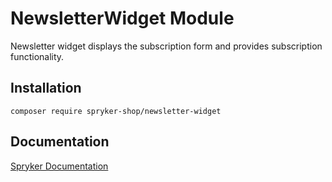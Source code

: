 # NewsletterWidget Module

Newsletter widget displays the subscription form and provides subscription functionality.

## Installation

```
composer require spryker-shop/newsletter-widget
```

## Documentation

[Spryker Documentation](https://academy.spryker.com)
